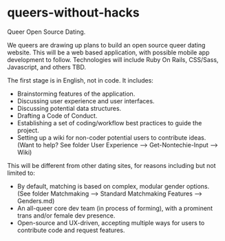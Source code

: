 queers-without-hacks
====================

Queer Open Source Dating. 

<p>We queers are drawing up plans to build an open source queer dating website. This will be a web based application, with possible mobile app development to follow.  Technologies will include Ruby On Rails, CSS/Sass, Javascript, and others TBD.</p> 

<p>The first stage is in English, not in code.  It includes:</p>
<ul>
  <li>Brainstorming features of the application.</li>
  <li>Discussing user experience and user interfaces.</li>
  <li>Discussing potential data structures.</li>  
  <li>Drafting a Code of Conduct.</li>
  <li>Establishing a set of coding/workflow best practices to guide the project.</li>
  <li>Setting up a wiki for non-coder potential users to contribute ideas. (Want to help? See folder User Experience --> Get-Nontechie-Input --> Wiki)</li>
</ul>

<p>This will be different from other dating sites, for reasons including but not limited to:</p>
<ul>
  <li>By default, matching is based on complex, modular gender options. (See folder Matchmaking --> Standard Matchmaking Features --> Genders.md)</li>
  <li>An all-queer core dev team (in process of forming), with a prominent trans and/or female dev presence.</li>
  <li>Open-source and UX-driven, accepting multiple ways for users to contribute code and request features.</li>
</ul>
